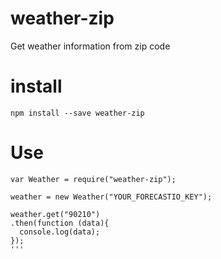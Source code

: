 # weather-zip
Get weather information from zip code

# install
`npm install --save weather-zip`

# Use
```
var Weather = require("weather-zip");

weather = new Weather("YOUR_FORECASTIO_KEY");

weather.get("90210")
.then(function (data){
  console.log(data);
});
'''
